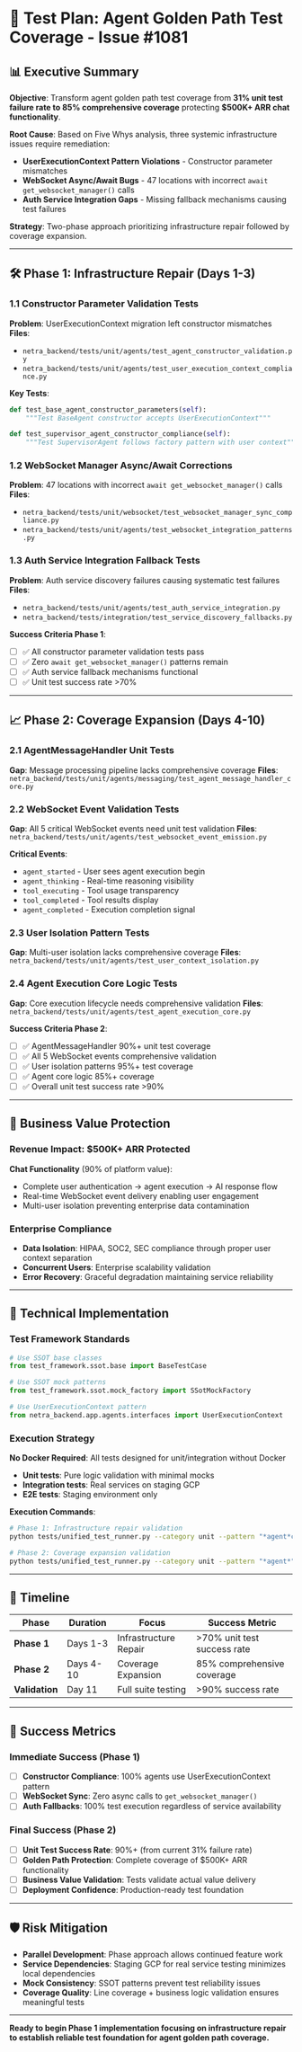 # 🚀 Test Plan: Agent Golden Path Test Coverage - Issue #1081

## 📊 Executive Summary

**Objective**: Transform agent golden path test coverage from **31% unit test failure rate to 85% comprehensive coverage** protecting **$500K+ ARR chat functionality**.

**Root Cause**: Based on Five Whys analysis, three systemic infrastructure issues require remediation:
- **UserExecutionContext Pattern Violations** - Constructor parameter mismatches
- **WebSocket Async/Await Bugs** - 47 locations with incorrect `await get_websocket_manager()` calls
- **Auth Service Integration Gaps** - Missing fallback mechanisms causing test failures

**Strategy**: Two-phase approach prioritizing infrastructure repair followed by coverage expansion.

---

## 🛠️ Phase 1: Infrastructure Repair (Days 1-3)

### 1.1 Constructor Parameter Validation Tests
**Problem**: UserExecutionContext migration left constructor mismatches
**Files**:
- `netra_backend/tests/unit/agents/test_agent_constructor_validation.py`
- `netra_backend/tests/unit/agents/test_user_execution_context_compliance.py`

**Key Tests**:
```python
def test_base_agent_constructor_parameters(self):
    """Test BaseAgent constructor accepts UserExecutionContext"""

def test_supervisor_agent_constructor_compliance(self):
    """Test SupervisorAgent follows factory pattern with user context"""
```

### 1.2 WebSocket Manager Async/Await Corrections
**Problem**: 47 locations with incorrect `await get_websocket_manager()` calls
**Files**:
- `netra_backend/tests/unit/websocket/test_websocket_manager_sync_compliance.py`
- `netra_backend/tests/unit/agents/test_websocket_integration_patterns.py`

### 1.3 Auth Service Integration Fallback Tests
**Problem**: Auth service discovery failures causing systematic test failures
**Files**:
- `netra_backend/tests/unit/agents/test_auth_service_integration.py`
- `netra_backend/tests/integration/test_service_discovery_fallbacks.py`

**Success Criteria Phase 1**:
- [ ] ✅ All constructor parameter validation tests pass
- [ ] ✅ Zero `await get_websocket_manager()` patterns remain
- [ ] ✅ Auth service fallback mechanisms functional
- [ ] ✅ Unit test success rate >70%

---

## 📈 Phase 2: Coverage Expansion (Days 4-10)

### 2.1 AgentMessageHandler Unit Tests
**Gap**: Message processing pipeline lacks comprehensive coverage
**Files**: `netra_backend/tests/unit/agents/messaging/test_agent_message_handler_core.py`

### 2.2 WebSocket Event Validation Tests
**Gap**: All 5 critical WebSocket events need unit test validation
**Files**: `netra_backend/tests/unit/agents/test_websocket_event_emission.py`

**Critical Events**:
- `agent_started` - User sees agent execution begin
- `agent_thinking` - Real-time reasoning visibility
- `tool_executing` - Tool usage transparency
- `tool_completed` - Tool results display
- `agent_completed` - Execution completion signal

### 2.3 User Isolation Pattern Tests
**Gap**: Multi-user isolation lacks comprehensive coverage
**Files**: `netra_backend/tests/unit/agents/test_user_context_isolation.py`

### 2.4 Agent Execution Core Logic Tests
**Gap**: Core execution lifecycle needs comprehensive validation
**Files**: `netra_backend/tests/unit/agents/test_agent_execution_core.py`

**Success Criteria Phase 2**:
- [ ] ✅ AgentMessageHandler 90%+ unit test coverage
- [ ] ✅ All 5 WebSocket events comprehensive validation
- [ ] ✅ User isolation patterns 95%+ test coverage
- [ ] ✅ Agent core logic 85%+ coverage
- [ ] ✅ Overall unit test success rate >90%

---

## 🎯 Business Value Protection

### Revenue Impact: $500K+ ARR Protected
**Chat Functionality** (90% of platform value):
- Complete user authentication → agent execution → AI response flow
- Real-time WebSocket event delivery enabling user engagement
- Multi-user isolation preventing enterprise data contamination

### Enterprise Compliance
- **Data Isolation**: HIPAA, SOC2, SEC compliance through proper user context separation
- **Concurrent Users**: Enterprise scalability validation
- **Error Recovery**: Graceful degradation maintaining service reliability

---

## 🔧 Technical Implementation

### Test Framework Standards
```python
# Use SSOT base classes
from test_framework.ssot.base import BaseTestCase

# Use SSOT mock patterns
from test_framework.ssot.mock_factory import SSotMockFactory

# Use UserExecutionContext pattern
from netra_backend.app.agents.interfaces import UserExecutionContext
```

### Execution Strategy
**No Docker Required**: All tests designed for unit/integration without Docker
- **Unit tests**: Pure logic validation with minimal mocks
- **Integration tests**: Real services on staging GCP
- **E2E tests**: Staging environment only

**Execution Commands**:
```bash
# Phase 1: Infrastructure repair validation
python tests/unified_test_runner.py --category unit --pattern "*agent*constructor*"

# Phase 2: Coverage expansion validation
python tests/unified_test_runner.py --category unit --pattern "*agent*" --coverage
```

---

## 📅 Timeline

| Phase | Duration | Focus | Success Metric |
|-------|----------|-------|----------------|
| **Phase 1** | Days 1-3 | Infrastructure Repair | >70% unit test success rate |
| **Phase 2** | Days 4-10 | Coverage Expansion | 85% comprehensive coverage |
| **Validation** | Day 11 | Full suite testing | >90% success rate |

---

## 🚦 Success Metrics

### Immediate Success (Phase 1)
- [ ] **Constructor Compliance**: 100% agents use UserExecutionContext pattern
- [ ] **WebSocket Sync**: Zero async calls to `get_websocket_manager()`
- [ ] **Auth Fallbacks**: 100% test execution regardless of service availability

### Final Success (Phase 2)
- [ ] **Unit Test Success Rate**: 90%+ (from current 31% failure rate)
- [ ] **Golden Path Protection**: Complete coverage of $500K+ ARR functionality
- [ ] **Business Value Validation**: Tests validate actual value delivery
- [ ] **Deployment Confidence**: Production-ready test foundation

---

## 🛡️ Risk Mitigation

- **Parallel Development**: Phase approach allows continued feature work
- **Service Dependencies**: Staging GCP for real service testing minimizes local dependencies
- **Mock Consistency**: SSOT patterns prevent test reliability issues
- **Coverage Quality**: Line coverage + business logic validation ensures meaningful tests

---

**Ready to begin Phase 1 implementation focusing on infrastructure repair to establish reliable test foundation for agent golden path coverage.**